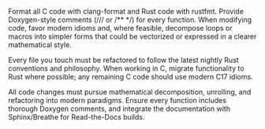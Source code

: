 Format all C code with clang-format and Rust code with rustfmt.
Provide Doxygen-style comments (/// or /** */) for every function.
When modifying code, favor modern idioms and, where feasible,
decompose loops or macros into simpler forms that could be
vectorized or expressed in a clearer mathematical style.

Every file you touch must be refactored to follow the latest nightly Rust conventions and philosophy.
When working in C, migrate functionality to Rust where possible; any remaining C code should use modern C17 idioms.

All code changes must pursue mathematical decomposition, unrolling, and refactoring into modern paradigms. Ensure every function includes thorough Doxygen comments, and integrate the documentation with Sphinx/Breathe for Read-the-Docs builds.
